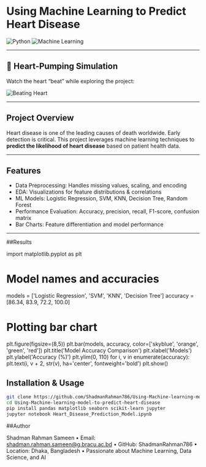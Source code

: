 # Using Machine Learning to Predict Heart Disease

![Python](https://img.shields.io/badge/Python-3.10-blue) ![Machine Learning](https://img.shields.io/badge/ML-Heart%20Disease-red)

---

## 💓 Heart-Pumping Simulation

Watch the heart “beat” while exploring the project:

![Beating Heart](https://media.giphy.com/media/l0MYt5jPR6QX5pnqM/giphy.gif)

---

## Project Overview

Heart disease is one of the leading causes of death worldwide. Early detection is critical. This project leverages machine learning techniques to **predict the likelihood of heart disease** based on patient health data.  

---

## Features

- Data Preprocessing: Handles missing values, scaling, and encoding  
- EDA: Visualizations for feature distributions & correlations  
- ML Models: Logistic Regression, SVM, KNN, Decision Tree, Random Forest  
- Performance Evaluation: Accuracy, precision, recall, F1-score, confusion matrix  
- Bar Charts: Feature differentiation and model performance  

---

##Results

import matplotlib.pyplot as plt

# Model names and accuracies
models = ['Logistic Regression', 'SVM', 'KNN', 'Decision Tree']
accuracy = [86.34, 83.9, 72.2, 100.0]

# Plotting bar chart
plt.figure(figsize=(8,5))
plt.bar(models, accuracy, color=['skyblue', 'orange', 'green', 'red'])
plt.title('Model Accuracy Comparison')
plt.xlabel('Models')
plt.ylabel('Accuracy (%)')
plt.ylim(0, 110)
for i, v in enumerate(accuracy):
    plt.text(i, v + 2, str(v), ha='center', fontweight='bold')
plt.show()

## Installation & Usage


```bash
git clone https://github.com/ShadmanRahman786/Using-Machine-learning-model-to-predict-heart-disease.git
cd Using-Machine-learning-model-to-predict-heart-disease
pip install pandas matplotlib seaborn scikit-learn jupyter
jupyter notebook Heart_Disease_Prediction_Model.ipynb
```

##Author

Shadman Rahman Sameen
	•	Email: shadman.rahman.sameen@g.bracu.ac.bd
	•	GitHub: ShadmanRahman786
	•	Location: Dhaka, Bangladesh
	•	Passionate about Machine Learning, Data Science, and AI
